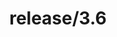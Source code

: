---
title: "release/3.6"
description: >
  release/3.6 CHANGELOG 汇总，最近发布版本: v3.6.18 , 时间: 2021-06-07
weight: -36
---